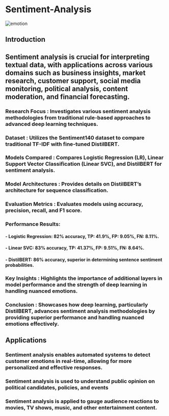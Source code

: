 # Sentiment-Analysis
![emotion](https://github.com/user-attachments/assets/f5873a99-c8b4-4ec5-b375-46c222309f31)
## Introduction
##  Sentiment analysis is crucial for interpreting textual data, with applications across various domains such as business insights, market research, customer support, social media monitoring, political analysis, content moderation, and financial forecasting.

### Research Focus : Investigates various sentiment analysis methodologies from traditional rule-based approaches to advanced deep learning techniques.

### Dataset : Utilizes the Sentiment140 dataset to compare traditional TF-IDF with fine-tuned DistilBERT.

### Models Compared : Compares Logistic Regression (LR), Linear Support Vector Classification (Linear SVC), and DistilBERT for sentiment analysis.

### Model Architectures : Provides details on DistilBERT’s architecture for sequence classification.

### Evaluation Metrics : Evaluates models using accuracy, precision, recall, and F1 score.

### Performance Results:
####     - Logistic Regression: 82% accuracy, TP: 41.9%, FP: 9.05%, FN: 8.11%.
####    - Linear SVC: 83% accuracy, TP: 41.37%, FP: 9.51%, FN: 8.64%.
####    - DistilBERT: 86% accuracy, superior in determining sentence sentiment probabilities.

### Key Insights : Highlights the importance of additional layers in model performance and the strength of deep learning in handling nuanced emotions.

### Conclusion : Showcases how deep learning, particularly DistilBERT, advances sentiment analysis methodologies by providing superior performance and handling nuanced emotions effectively.

## Applications

### Sentiment analysis enables automated systems to detect customer emotions in real-time, allowing for more personalized and effective responses.

### Sentiment analysis is used to understand public opinion on political candidates, policies, and events

### Sentiment analysis is applied to gauge audience reactions to movies, TV shows, music, and other entertainment content.
